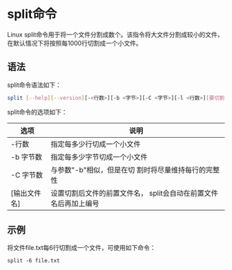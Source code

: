 # split命令

Linux split命令用于将一个文件分割成数个。该指令将大文件分割成较小的文件，在默认情况下将按照每1000行切割成一个小文件。

## 语法

split命令语法如下：

```sh
split [--help][--version][-<行数>][-b <字节>][-C <字节>][-l <行数>][要切割的文件][输出文件名]
```

split命令的选项如下：

选项	|	说明
---	|	---
-行数	|	指定每多少行切成一个小文件
-b 字节数	|	 指定每多少字节切成一个小文件
-C 字节数	|	 与参数"-b"相似，但是在切 割时将尽量维持每行的完整性
[输出文件名]	|	设置切割后文件的前置文件名， split会自动在前置文件名后再加上编号

## 示例

将文件file.txt每6行切割成一个文件，可使用如下命令：

```
split -6 file.txt
```
